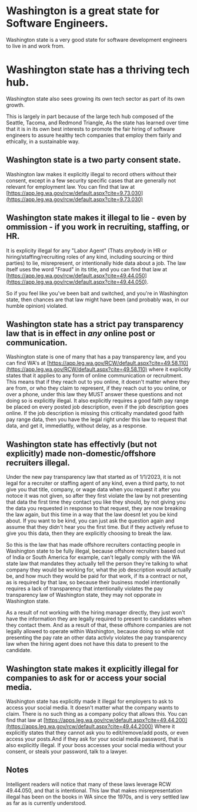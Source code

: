 # Washington is a great state for Software Engineers.

Washington state is a very good state for software development engineers to live in and work from.


# Washington state has a thriving tech hub.
Washington state also sees growing its own tech sector as part of its own growth.

This is largely in part because of the large tech hub composed of the Seattle, Tacoma, and Redmond Triangle, As the state has learned over time that it is in its own best interests to promote the fair hiring of software engineers to assure healthy tech companies that employ them fairly and ethically, in a sustainable way.

## Washington state is a two party consent state.

Washington law makes it explicitly illegal to record others without their consent, except in a few security specific cases that are generally not relevant for employment law. You can find that law at [https://app.leg.wa.gov/rcw/default.aspx?cite=9.73.030](https://app.leg.wa.gov/rcw/default.aspx?cite=9.73.030)

## Washington state makes it illegal to lie - even by ommission - if you work in recruiting, staffing, or HR.

It is explicity illegal for any "Labor Agent" (Thats *anybody* in HR or hiring/staffing/recruiting roles of any kind, including sourcing or third parties) to lie, misrepresent, or intentionally hide data about a job. The law itself uses the word "Fraud" in its title, and you can find that law at [https://app.leg.wa.gov/rcw/default.aspx?cite=49.44.050](https://app.leg.wa.gov/rcw/default.aspx?cite=49.44.050).

So if you feel like you've been bait and switched, and you're in Washington state, then chances are that law might have been (and probably was, in our humble opinion) violated.

## Washington state has a strict pay transparency law that is in effect in *any* online post or communication.

Washington state is one of many that has a pay transparency law, and you can find WA's at [https://app.leg.wa.gov/RCW/default.aspx?cite=49.58.110](https://app.leg.wa.gov/RCW/default.aspx?cite=49.58.110) where it explicitly states that it applies to any form of online communication or recruitment. This means that if they reach out to you online, it doesn't matter where they are from, or who they claim to represent, if they reach out to you online, or over a phone, under this law they MUST answer these questions and not doing so is explicitly illegal. It also explicitly requires a good faith pay range be placed on every posted job description, even if the job description goes online. If the job description is missing this criticalty mandated good faith pay range data, then you have the legal right under this law to request that data, and get it, immediattly, without delay, as a response.

## Washington state has effectivly (but not explicitly) made non-domestic/offshore recruiters illegal.

Under the new pay transparency law that started as of 1/1/2023, it is not legal for a recruiter or staffing agent of any kind, even a third party, to not give you that title, company, or wage data when you request it after you notoce it was not given, so after they first violate the law by not presenting that data the first time they contact you like they should, by not giving you the data you requested in response to that request, they are now breaking the law again, but this time in a way that the law doesnt let you be kind about. If you want to be kind, you can just ask the question again and assume that they didn't hear you the first time. But if they actively refuse to give you this data, then they are explicitly choosing to break the law.

So this is the law that has made offshore recruiters contacting people in Washington state to be fully illegal, because offshore recruiters based out of India or South America for example, can't legally comply with the WA state law that mandates they actually tell the person they're talking to what company they would be working for, what the job description would actually be, and how much they would be paid for that work, if its a contract or not, as is required by that law, so because their business model intentionally requires a lack of transparency that intentionally violates the pay transparency law of Washington state, they may not opporate in Washington state.

As a result of not working with the hiring manager directly, they just won't have the information they are legally required to present to candidates when they contact them. And as a result of that, these offshore companies are not legally allowed to operate within Washington, because doing so while not presenting the pay rate an other data activly violates the pay transparency law when the hiring agent does not have this data to present to the candidate.

## Washington state makes it explicitly illegal for companies to ask for or access your social media.

Washington state has explicitly made it illegal for employers to ask to access your social media. It doesn't matter what the company wants to claim. There is no such thing as a company policy that allows this. You can find that law at [https://apps.leg.wa.gov/rcw/default.aspx?cite=49.44.200](https://apps.leg.wa.gov/rcw/default.aspx?cite=49.44.2000) Where it explicitly states that they cannot ask you to edit/remove/add posts, or even access your posts.And if they ask for your social media password, that is also explicitly illegal. If your boss accesses your social media without your consent, or steals your password, talk to a lawyer.

## Notes

Intelligent readers will notice that many of these laws leverage RCW 49.44.050, and that is intentional. This law that makes misrepresentation illegal has been on the books in WA since the 1970s, and is very settled law as far as is currently understood.
